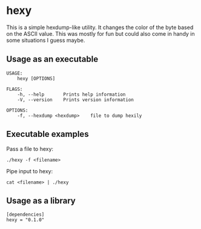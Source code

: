 # hexy

This is a simple hexdump-like utility. It changes the color of the byte based on the ASCII value. This was mostly for fun but could also come in handy in some situations I guess maybe.

## Usage as an executable
```
USAGE:
    hexy [OPTIONS]

FLAGS:
    -h, --help       Prints help information
    -V, --version    Prints version information

OPTIONS:
    -f, --hexdump <hexdump>    file to dump hexily
```

## Executable examples

Pass a file to hexy:
```
./hexy -f <filename>
```

Pipe input to hexy:
```
cat <filename> | ./hexy
```

## Usage as a library

```
[dependencies]
hexy = "0.1.0"
```
